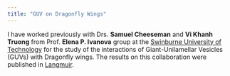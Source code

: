 ```yaml
---
title: "GUV on Dragonfly Wings"
---
```


I have worked previously with Drs. **Samuel Cheeseman** and **Vi Khanh Truong** from Prof. **Elena P. Ivanova** group
at the [Swinburne University of Technology](https://www.swinburne.edu.au) for the study of the interactions of Giant-Unilamellar Vesicles (GUVs) with Dragonfly wings. The results on this collaboration were published in [Langmuir](/research/#interaction-of-giant-unilamellar-vesicles-with-the-surface-nanostructures-on-dragonfly-wings).
